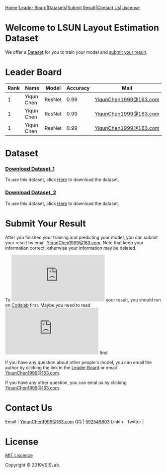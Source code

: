 

[Home](https://YiqunChen1999.github.io)|[Leader Board](#leader-board)|[Datasets](#dataset)|[Submit Result](#submit-your-result)|[Contact Us](#contact-us)|[Liscense](#license)




# Welcome to LSUN Layout Estimation Dataset

We offer a [Dataset](#dataset) for you to train your model and [submit your result](#submit-your-result).



# Leader Board

Rank|Name|Model|Accuracy|Mail
----|----|-----|--------|----
1   |Yiqun Chen|ResNet|0.99   |<YiqunChen1999@163.com>
1   |Yiqun Chen|ResNet|0.99   |<YiqunChen1999@163.com>
1   |Yiqun Chen|ResNet|0.99   |<YiqunChen1999@163.com>



# Dataset

### [Download Dataset_1](https://yiqunchen1999.github.io/Dataset_1/)

To use this dataset, click [Here](https://yiqunchen1999.github.io/Dataset_1/) to download the dataset.

### [Download Dataset_2](https://yiqunchen1999.github.io/Dataset_2/)

To use this dataset, click [Here](https://yiqunchen1999.github.io/Dataset_2/) to download the dataset.

# Submit Your Result

After you finished your training and predicting your model, you can submit your result by email <YiqunChen1999@163.com>. Note that keep your information correct, otherwise your information may be deleted.

To ![submit](https://github.com/YiqunChen1999/YiqunChen1999.github.io/blob/master/Uploading.MD) your result, you should run on [Codalab](https://competitions.codalab.org/) first. Maybe you need to read ![this guide](https://github.com/YiqunChen1999/YiqunChen1999.github.io/blob/master/Uploading.MD) first

If you have any question about other people's model, you can email the author by clicking the link in the [Leader Board](#leader-board) or email <YiqunChen1999@163.com>.

If you have any other question, you can emal us by clicking <YiqunChen1999@163.com>.


# Contact Us

Email | <YiqunChen1999@163.com>
QQ | [592549603](https://www.imqq.com/)
LinkIn | 
Twitter | 


# License

[MIT Liscence](https://raw.githubusercontent.com/YiqunChen1999/YiqunChen1999.github.io/master/LICENSE.txt)

Copyright © 2019VSISLab. 

